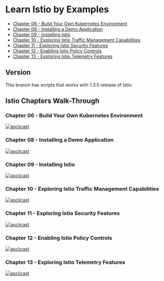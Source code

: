# Learn Istio by Examples

- [Chapter 06 - Build Your Own Kubernetes Environment](https://github.com/servicemeshbook/byok)
- [Chapter 08 - Installing a Demo Application](https://github.com/servicemeshbook/istio/blob/1.3.5/demo-application.md)
- [Chapter 09 - Installing Istio](https://github.com/servicemeshbook/istio/blob/1.3.5/Install-Istio.md)
- [Chapter 10 - Exploring Istio Traffic Management Capabilities](https://github.com/servicemeshbook/istio/tree/1.3.5/scripts/01-traffic-management)
- [Chapter 11 - Exploring Istio Security Features](https://github.com/servicemeshbook/istio/tree/1.3.5/scripts/02-security)
- [Chapter 12 - Enabling Istio Policy Controls](https://github.com/servicemeshbook/istio/tree/1.3.5/scripts/03-policies)
- [Chapter 13 - Exploring Istio Telemetry Features](https://github.com/servicemeshbook/istio/tree/1.3.5/scripts/04-telemetry)

## Version

This branch has scripts that works with 1.3.5 release of Istio.

## Istio Chapters Walk-Through

### Chapter 06 - Build Your Own Kubernetes Environment

[![asciicast](https://asciinema.org/a/310461.svg)](https://asciinema.org/a/310461)

### Chapter 08 - Installing a Demo Application

[![asciicast](https://asciinema.org/a/271885.svg)](https://asciinema.org/a/271885)

### Chapter 09 - Installing Istio

[![asciicast](https://asciinema.org/a/310475.svg)](https://asciinema.org/a/310475)

### Chapter 10 - Exploring Istio Traffic Management Capabilities

[![asciicast](https://asciinema.org/a/272185.svg)](https://asciinema.org/a/272185)

### Chapter 11 - Exploring Istio Security Features

[![asciicast](https://asciinema.org/a/274085.svg)](https://asciinema.org/a/274085)

### Chapter 12 - Enabling Istio Policy Controls

[![asciicast](https://asciinema.org/a/274742.svg)](https://asciinema.org/a/274742)

### Chapter 13 - Exploring Istio Telemetry Features

[![asciicast](https://asciinema.org/a/274741.svg)](https://asciinema.org/a/274741)
